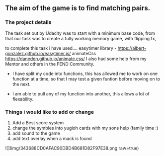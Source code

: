 ## The aim of the game is to find matching pairs.

### The project details 
The task set out by Udacity was to start with a minimum base code, from that our task was to create a fully working memory game, with flipping fx,

to complete this task i have used.... 
easytimer library - https://albert-gonzalez.github.io/easytimer.js/
animateCss https://daneden.github.io/animate.css/
I also had some help from my Mentor and others in the FEND Community.

* I have split my code into functions, this has allowed me to work on one function at a time, so that I may test a given funtion before moving on to the next.

* I am able to pull any of my function into another, this allows a lot of flexability.

### Things i would like to add or change

1. Add a Best score system
2. change the symbles into yugioh cards with my sons help (family time :)
3. add sound to the game
4. add text overlay when a mack is found

![](img/343688CD0AFAC90DBD4B681D82F97E38.png raw=true)
